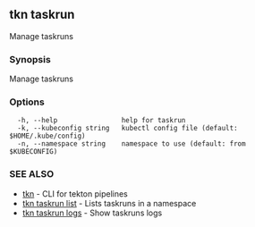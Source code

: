 ## tkn taskrun

Manage taskruns

### Synopsis

Manage taskruns

### Options

```
  -h, --help                help for taskrun
  -k, --kubeconfig string   kubectl config file (default: $HOME/.kube/config)
  -n, --namespace string    namespace to use (default: from $KUBECONFIG)
```

### SEE ALSO

* [tkn](tkn.md)	 - CLI for tekton pipelines
* [tkn taskrun list](tkn_taskrun_list.md)	 - Lists taskruns in a namespace
* [tkn taskrun logs](tkn_taskrun_logs.md)	 - Show taskruns logs

